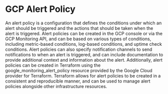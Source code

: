 # GCP Alert Policy

An alert policy is a configuration that defines the conditions under which an alert should be triggered and the actions that should be taken when the alert is triggered. Alert policies can be created in the GCP console or via the GCP Monitoring API, and can be based on various types of conditions, including metric-based conditions, log-based conditions, and uptime check conditions. Alert policies can also specify notification channels to send notifications to when an alert is triggered, and can include documentation to provide additional context and information about the alert. Additionally, alert policies can be created in Terraform using the google_monitoring_alert_policy resource provided by the Google Cloud provider for Terraform. Terraform allows for alert policies to be created in a consistent and reproducible manner, and can be used to manage alert policies alongside other infrastructure resources.
